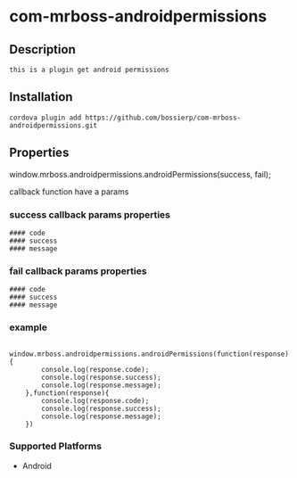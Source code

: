 <!--
# license: Licensed to the Apache Software Foundation (ASF) under one
#         or more contributor license agreements.  See the NOTICE file
#         distributed with this work for additional information
#         regarding copyright ownership.  The ASF licenses this file
#         to you under the Apache License, Version 2.0 (the
#         "License"); you may not use this file except in compliance
#         with the License.  You may obtain a copy of the License at
#
#           http://www.apache.org/licenses/LICENSE-2.0
#
#         Unless required by applicable law or agreed to in writing,
#         software distributed under the License is distributed on an
#         "AS IS" BASIS, WITHOUT WARRANTIES OR CONDITIONS OF ANY
#         KIND, either express or implied.  See the License for the
#         specific language governing permissions and limitations
#         under the License.
-->


# com-mrboss-androidpermissions

## Description
	this is a plugin get android permissions


## Installation

    cordova plugin add https://github.com/bossierp/com-mrboss-androidpermissions.git

## Properties

window.mrboss.androidpermissions.androidPermissions(success, fail);

callback function have a params

### success callback params properties
	#### code
	#### success
	#### message

### fail callback params properties
	#### code
	#### success
	#### message

### example
		window.mrboss.androidpermissions.androidPermissions(function(response){
			console.log(response.code);
			console.log(response.success);
			console.log(response.message);
		},function(response){
			console.log(response.code);
			console.log(response.success);
			console.log(response.message);
		})

### Supported Platforms
- Android